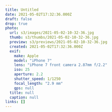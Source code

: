 ```yaml
---
title: Untitled
date: 2021-05-02T17:32:36.000Z
draft: false
drop: true
photo:
  url: s3/images/2021-05-02-10-32-36.jpg
  thumb: s3/thumbs/2021-05-02-10-32-36.jpg
  preview: s3/previews/2021-05-02-10-32-36.jpg
  created: 2021-05-02T17:32:36.000Z
  exif:
    make: Apple
    model: "iPhone 7"
    lens: "iPhone 7 front camera 2.87mm f/2.2"
    iso: 25
    aperture: 2.2
    shutter_speed: 1/1250
    focal_length: "2.9 mm"
    gps: null
  title: null
  caption: null
links: []
---
```

